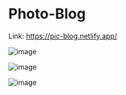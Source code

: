 # Photo-Blog

Link: https://pic-blog.netlify.app/

![image](https://user-images.githubusercontent.com/47495666/122255888-357e3780-ceec-11eb-8283-3e5eae754e43.png)

![image](https://user-images.githubusercontent.com/47495666/122255969-4333bd00-ceec-11eb-9601-9fe2cbe89011.png)

![image](https://user-images.githubusercontent.com/47495666/122255992-46c74400-ceec-11eb-8611-e97fe58d38e9.png)
